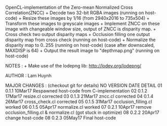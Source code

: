 OpenCL-implementation of the Zero-mean Normalized Cross Correlation(ZNCC)
	+ Decode two 32-bit RGBA images                                (running on host-code)
	+ Resize these images by 1/16 (from 2940x2016 to 735x504)
	+ Transform these images to greyscale images
	+ Implement ZNCC on these image with changeable window size, output of
	  ZNCC is disparity map.
	+ Cross check two output disparity maps
	+ Occlusion filling one output disparity map from cross check  (running on host-code)
	+ Normalize the disparity map to 0..255                        (running on host-code)
	   (case after downscaled, MAXDISP is 64)
	+ Output the result image to "depthmap.png"                    (running on host-code)


NOTES :
       + Make use of the lodepng lib: http://lodev.org/lodepng/

AUTHOR :    Lam Huynh

MAJOR CHANGES : (checkout git for details)
NO    VERSION DATE          DETAIL
01    0.1.1   10Mar17       Respawned host-code from C-implementation
02    0.1.2   17Mar17       resize.cl corrected
03    0.1.3   21Mar17       zncc.cl corrected
04    0.1.4   26Mar17       cross_check.cl corrected
05    0.1.5   31Mar17       occlusion_filling.cl worked
06    0.1.5   05Apr17       normalize.cl worked
07    0.2.1   10Apr17       remove occlusion_filling.cl & normalize.cl (got stuck in optimize)
08    0.2.2   20Apr17       change host-code
08    0.2.3   05May17       Final host-code
